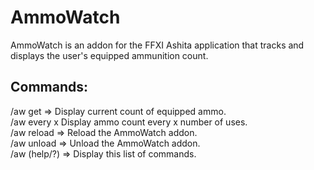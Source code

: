 # AmmoWatch
AmmoWatch is an addon for the FFXI Ashita application that tracks and displays the user's equipped ammunition count. <br />
## Commands:
/aw get => Display current count of equipped ammo. <br />
/aw every x Display ammo count every x number of uses. <br />
/aw reload => Reload the AmmoWatch addon. <br />
/aw unload => Unload the AmmoWatch addon. <br />
/aw (help/?) => Display this list of commands. <br />
